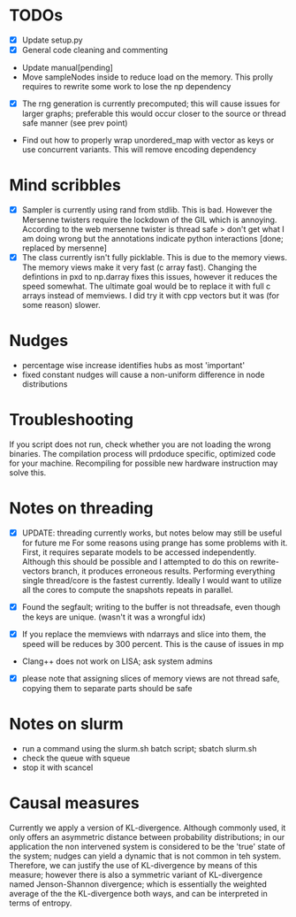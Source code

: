 # TODOs
- [x] Update setup.py
- [x] General code cleaning and commenting
- Update manual[pending]
- Move sampleNodes inside to reduce load on the memory. This prolly
requires to rewrite some work to lose the np dependency
- [x] The rng generation is currently precomputed; this will cause issues for larger graphs;
 preferable this would occur closer to the source or thread safe manner (see prev point)
- Find out how to properly wrap unordered_map with vector as keys or use concurrent variants. This will remove encoding dependency

# Mind scribbles
- [x] Sampler is currently using rand from stdlib. This is bad.
However the Mersenne twisters require the lockdown of the GIL
which is annoying. According to the web mersenne twister is thread safe > don't get what I am doing wrong but the annotations
indicate python interactions [done; replaced by mersenne]
- [x] The class currently isn't fully picklable. This is due to the memory views.
The memory views make it very fast (c array fast). Changing the defintions in pxd to np.darray fixes
this issues, however it reduces the speed somewhat. The ultimate goal would be to replace it with full
c arrays instead of memviews. I did try it with cpp vectors but it was (for some reason) slower.

# Nudges
- percentage wise increase identifies hubs as most 'important'
- fixed constant nudges will cause a non-uniform difference in node distributions

# Troubleshooting
If you script does not run, check whether you are not loading the wrong binaries. The compilation process will prdoduce specific, optimized code for your machine. Recompiling for possible new hardware instruction may solve this.

# Notes on threading
- [x] UPDATE: threading currently works, but notes below may still be useful for future me
For some reasons using prange has some problems with it. First,  it requires
separate models to be accessed independently. Although this should be possible
and I attempted to do this on rewrite-vectors branch, it produces erroneous results. Performing everything single thread/core is the fastest currently.
Ideally I would want to utilize all the cores to compute the snapshots repeats
in parallel.


- [x] Found the segfault; writing to the buffer is not threadsafe, even though the keys are unique. (wasn't it was a wrongful idx)
- [x] If you replace the memviews with ndarrays and slice into them, the speed will be reduces by 300 percent. This is the cause of issues in mp
- Clang++ does not work on LISA; ask system admins
- [X] please note that assigning slices of memory views are not thread safe, copying them to separate parts
should be safe
# Notes on slurm

- run a command using the slurm.sh batch script; sbatch slurm.sh
- check the queue with squeue
- stop it with scancel

# Causal measures
Currently we apply a version of KL-divergence. Although commonly used, it only offers
an asymmetric distance between probability distributions; in our application the non
intervened system is considered to be the 'true' state of the system; nudges can
yield a dynamic that is not common in teh system. Therefore, we can justify the use
of KL-divergence by means of this measure; however there is also a symmetric variant
of KL-divergence named Jenson-Shannon divergence; which is essentially the weighted
average of the the KL-divergence both ways, and can be interpreted in terms of
entropy.
